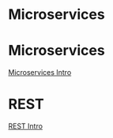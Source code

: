 Microservices
=============

# Microservices

[Microservices Intro](../../microservices/microservices.md)

# REST

[REST Intro](../../microservices/rest-intro.md)

